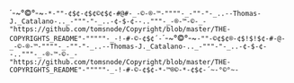 ´-~°©°-~`-*-""-¢$¢-¢$¢©¢$¢-#@#-_-©-®-™-""""-_-""-"-_..--Thomas-J._Catalano-.._-"""-"-_..-¢-$-¢--.."""-_-®-™-©-_-"https://github.com/tomsnode/Copyright/blob/master/THE-COPYRIGHTS_README"-"""""-_-!-#-©-¢$¢´-`´-~°©°-~`-""-©¢$¢®-¢$!$!$¢-#-@-_-©-®-™-""""-_-""-"-_..--Thomas-J._Catalano-.._-"""-"-_..-¢-$-¢--.."""-_-®-™-©-_-"https://github.com/tomsnode/Copyright/blob/master/THE-COPYRIGHTS_README"-"""""-_-!-#-©-¢$¢-*-™®©-*-¢$¢-´~-°©°~-`

